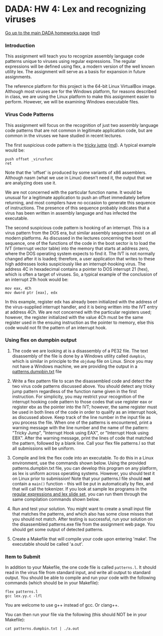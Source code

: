DADA: HW 4: Lex and recognizing viruses
=======================================

[Go up to the main DADA homeworks page](index.html) ([md](index.md))

### Introduction

This assignment will teach you to recognize assembly language code patterns unique to viruses using regular expressions.  The regular expressions will be defined using flex, a modern version of the well known utility lex. The assignment will serve as a basis for expansion in future assignments.

The reference platform for this project is the 64-bit Linux VirtualBox image.  Although most viruses are for the Windows platform, for reasons described in class, we are using the Linux platform to make this assignment easier to perform.  However, we will be examining Windows executable files.

### Virus Code Patterns

This assignment will focus on the recognition of just two assembly language code patterns that are not common in legitimate application code, but are common in the viruses we have studied in recent lectures.

The first suspicious code pattern is the [tricky jump](../docs/tricky-jump.html) ([md](../docs/tricky-jump.md)). A typical example would be: 

```
push offset _virusfunc 
ret 
```

Note that the 'offset' is produced by some variants of x86 assemblers. Although nasm (what we use in Linux) doesn't need it, the output that we are analyzing does use it.

We are not concerned with the particular function name. It would be unusual for a legitimate application to push an offset immediately before returning, and most compilers have no occasion to generate this sequence of instructions. The presence of this sequence probably indicates that a virus has been written in assembly language and has infected the executable.

The second suspicious code pattern is hooking of an interrupt. This is a virus pattern from the DOS era, but similar assembly sequences exist on all modern platforms.  As discussed in the lectures concerning the boot sequence, one of the functions of the code in the boot sector is to load the IVT (interrrupt vector table) into the memory that starts at address zero, where the DOS operating system expects to find it. The IVT is not normally changed after it is loaded; therefore, a user application that writes to these high addresses looks suspiciously like an interrupt-hooking virus. The address 4C in hexadecimal contains a pointer to DOS interrupt 21 (hex), which is often a target of viruses. So, a typical example of the conclusion of an interrupt 21h hook would be:

```
mov eax, 4Ch 
mov dword ptr [eax], edx 
```

In this example, register edx has already been initialized with the address of the virus-supplied interrupt handler, and it is being written into the IVT entry at address 4Ch. We are not concerned with the particular registers used; however, the register initialized with the value 4Ch must be the same register used in the ensuing instruction as the pointer to memory, else this code would not fit the pattern of an interrupt hook.

### Using flex on dumpbin output

1. The code we are looking at is a disassembly of a PE32 file.  The text disassembly of the file is done by a Windows utility called `dumpbin`, which is similar in principle to the `objdump` file on Linux.  Since you may not have a Windows machine, we are providing the output in a [patterns.dumpbin.txt](patterns.dumpbin.txt) file

3. Write a flex pattern file to scan the disassembled code and detect the two virus code patterns discussed above. You should detect any tricky jump pattern regardless of the function name given in the first instruction.  For simplicity, you may restrict your recognition of the interrupt hooking code pattern to those codes that use register eax or register ebx as the pointer into the IVT; however, the same register must be used in both lines of the code in order to qualify as an interrupt hook, as discussed above. Keep track of the line number in the input file as you process the file. When one of the patterns is encountered, print a warning message with the line number and the name of the pattern: "Tricky Jump", "Interrupt Hook using EAX", or "Interrupt Hook using EBX". After the warning message, print the lines of code that matched the pattern, followed by a blank line. Call your flex file patterns.l so that all submissions will be uniform.

4. Compile and link the flex code into an executable. To do this in a Linux environment, use the commands shown below.  Using the provided patterns.dumpbin.txt file, you can develop this program on any platform, as lex is uniform across operating systems.  However, you should test it on Linux prior to submission!  Note that your patterns.l file should __not__ contain a `main()` function - this will be put in automatically by flex, and that will call the tokenizer.  If you look at sample lex programs in the [regular expressions and lex slide set](../slides/05-re-and-lex.html#/), you can run them through the same compilation commands shown below.

5. Run and test your solution. You might want to create a small input file that matches the patterns, and which also has some close misses that you should not match. After testing is successful, run your solution on the disassembled patterns.exe file from the assignment web page. You should get some output of detected patterns.

6. Create a Makefile that will compile your code upon entering 'make'.  The executable should be called 'a.out'.

### Item to Submit

In addition to your Makefile, the one code file is called `patterns.l`.  It should read in the virus file from standard input, and write all output to standard output.  You should be able to compile and run your code with the following commands (which should be in your Makefile):

```
flex patterns.l
gcc lex.yy.c -lfl
```

You are welcome to use g++ instead of gcc.  Or clang++.

You can then run your file via the following (this should NOT be in your Makefile):

```
cat patterns.dumpbin.txt | ./a.out
```
